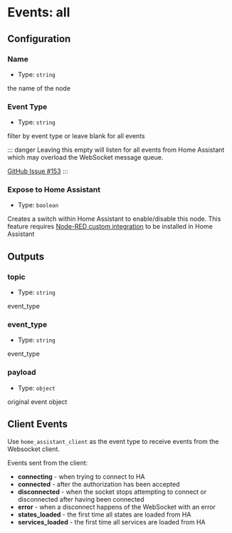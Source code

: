 # Events: all

## Configuration

### Name

- Type: `string`

the name of the node

### Event Type

- Type: `string`

filter by event type or leave blank for all events

::: danger
Leaving this empty will listen for all events from Home Assistant which may
overload the WebSocket message queue.

[GitHub Issue #153](https://github.com/zachowj/node-red-contrib-home-assistant-websocket/issues/153#issuecomment-539290950)
:::

### Expose to Home Assistant

- Type: `boolean`

Creates a switch within Home Assistant to enable/disable this node. This feature
requires [Node-RED custom integration](https://github.com/zachowj/hass-node-red)
to be installed in Home Assistant

## Outputs

### topic

- Type: `string`

event_type

### event_type

- Type: `string`

event_type

### payload

- Type: `object`

original event object

## Client Events

Use `home_assistant_client` as the event type to receive events from the
Websocket client.

Events sent from the client:

- **connecting** - when trying to connect to HA
- **connected** - after the authorization has been accepted
- **disconnected** - when the socket stops attempting to connect or disconnected after having been connected
- **error** - when a disconnect happens of the WebSocket with an error
- **states_loaded** - the first time all states are loaded from HA
- **services_loaded** - the first time all services are loaded from HA
